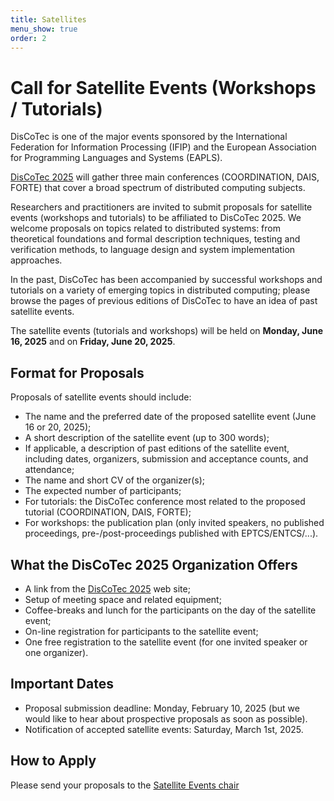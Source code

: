 ```yaml
---
title: Satellites
menu_show: true
order: 2
---
```


# Call for Satellite Events (Workshops / Tutorials)

DisCoTec is one of the major events sponsored by the International Federation for Information Processing (IFIP) and the European Association for Programming Languages and Systems (EAPLS).

[DisCoTec 2025](.) will gather three main conferences (COORDINATION, DAIS, FORTE) that cover a broad spectrum of distributed computing subjects.

Researchers and practitioners are invited to submit proposals for satellite events (workshops and tutorials) to be affiliated to DisCoTec 2025.
We welcome proposals on topics related to distributed systems: from theoretical foundations and formal description techniques, testing and verification methods, to language design and system implementation approaches.

In the past, DisCoTec has been accompanied by successful workshops and tutorials on a variety of emerging topics in distributed computing; please browse the pages of previous editions of DisCoTec to have an idea of past satellite events.

The satellite events (tutorials and workshops) will be held on **Monday, June 16, 2025** and on **Friday, June 20, 2025**.

## Format for Proposals

Proposals of satellite events should include:

* The name and the preferred date of the proposed satellite event (June 16 or 20, 2025);
* A short description of the satellite event (up to 300 words);
* If applicable, a description of past editions of the satellite event, including dates, organizers, submission and acceptance counts, and attendance;
* The name and short CV of the organizer(s);
* The expected number of participants;
* For tutorials: the DisCoTec conference most related to the proposed tutorial (COORDINATION, DAIS, FORTE);
* For workshops: the publication plan (only invited speakers, no published proceedings, pre-/post-proceedings published with EPTCS/ENTCS/...).

## What the DisCoTec 2025 Organization Offers

* A link from the [DisCoTec 2025](.) web site;
* Setup of meeting space and related equipment;
* Coffee-breaks and lunch for the participants on the day of the satellite event;
* On-line registration for participants to the satellite event;
* One free registration to the satellite event (for one invited speaker or one organizer).

## Important Dates

* Proposal submission deadline:
  Monday, February 10, 2025
  (but we would like to hear about prospective proposals as soon as possible).
* Notification of accepted satellite events:
  Saturday, March 1st, 2025.

## How to Apply

Please send your proposals to the [Satellite Events chair](mailto:discotec-satellite@inria.fr)
